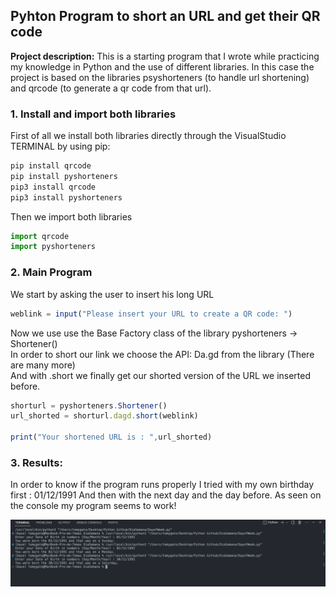 ## Pyhton Program to short an URL and get their QR code

**Project description:** This is a starting program that I wrote while practicing my knowledge in Python and the use of different libraries. In this case the project is based on the libraries psyshorteners (to handle url shortening) and qrcode (to generate a qr code from that url).

### 1. Install and import both libraries  

First of all we install both libraries directly through the VisualStudio TERMINAL by using pip:

```javascript
pip install qrcode
pip install pyshorteners
pip3 install qrcode
pip3 install pyshorteners
```

Then we import both libraries

```javascript
import qrcode
import pyshorteners
```

### 2. Main Program

We start by asking the user to insert his long URL

```javascript
weblink = input("Please insert your URL to create a QR code: ")
```
Now we use use the Base Factory class of the library pyshorteners -> Shortener() <br>
In order to short our link we choose the API: Da.gd from the library (There are many more) <br>
And with .short we finally get our shorted version of the URL we inserted before. 

```javascript
shorturl = pyshorteners.Shortener() 
url_shorted = shorturl.dagd.short(weblink)

print("Your shortened URL is : ",url_shorted)
```

### 3. Results: 

In order to know if the program runs properly I tried with my own birthday first : 01/12/1991
And then with the next day and the day before. As seen on the console my program seems to work!

<img src="images/Captura de pantalla 2024-06-24 a las 19.30.34.png?raw=true"/>
